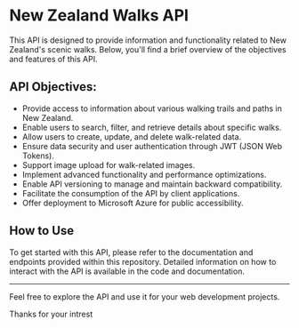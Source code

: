 # New Zealand Walks API

This API is designed to provide information and functionality related to New Zealand's scenic walks. Below, you'll find a brief overview of the objectives and features of this API.

## API Objectives:

- Provide access to information about various walking trails and paths in New Zealand.
- Enable users to search, filter, and retrieve details about specific walks.
- Allow users to create, update, and delete walk-related data.
- Ensure data security and user authentication through JWT (JSON Web Tokens).
- Support image upload for walk-related images.
- Implement advanced functionality and performance optimizations.
- Enable API versioning to manage and maintain backward compatibility.
- Facilitate the consumption of the API by client applications.
- Offer deployment to Microsoft Azure for public accessibility.

## How to Use

To get started with this API, please refer to the documentation and endpoints provided 
within this repository. Detailed information on how to interact with the API is available
 in the code and documentation.

______
Feel free to explore the API and use it for your web development projects.

Thanks for your intrest 

